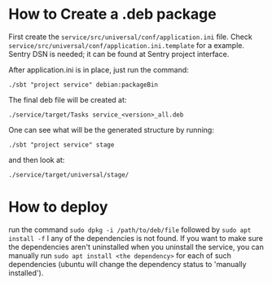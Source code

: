 How to Create a .deb package
============================

First create the `service/src/universal/conf/application.ini` file. Check
`service/src/universal/conf/application.ini.template` for a example. Sentry
DSN is needed; it can be found at Sentry project interface.

After application.ini is in place, just run the command:

`./sbt "project service" debian:packageBin`

The final deb file will be created at:

`./service/target/Tasks service_<version>_all.deb`

One can see what will be the generated structure by running:

`./sbt "project service" stage`

and then look at:

`./service/target/universal/stage/`

How to deploy
=============

run the command `sudo dpkg -i /path/to/deb/file` followed by
`sudo apt install -f` I any of the dependencies is not found. If you want to
make sure the dependencies aren't uninstalled when you uninstall the service,
you can manually run `sudo apt install <the dependency>` for each of such
dependencies (ubuntu will change the dependency status to 'manually
installed').